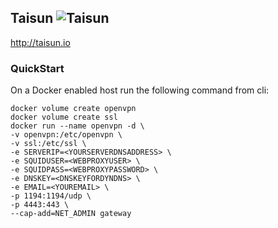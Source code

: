 ## Taisun ![Taisun](http://taisun.io/img/TaisunSmall.png)

http://taisun.io

### QuickStart

On a Docker enabled host run the following command from cli:
```
docker volume create openvpn
docker volume create ssl
docker run --name openvpn -d \
-v openvpn:/etc/openvpn \
-v ssl:/etc/ssl \
-e SERVERIP=<YOURSERVERDNSADDRESS> \
-e SQUIDUSER=<WEBPROXYUSER> \
-e SQUIDPASS=<WEBPROXYPASSWORD> \
-e DNSKEY=<DNSKEYFORDYNDNS> \
-e EMAIL=<YOUREMAIL> \
-p 1194:1194/udp \
-p 4443:443 \
--cap-add=NET_ADMIN gateway
```
